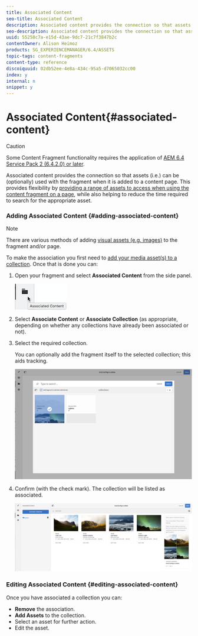 ```yaml
---
title: Associated Content
seo-title: Associated Content
description: Associated content provides the connection so that assets can be (optionally) used with the fragment when it is added to a content page.
seo-description: Associated content provides the connection so that assets can be (optionally) used with the fragment when it is added to a content page.
uuid: 55258c7a-e15d-43ae-9dc7-21c7f3847b2c
contentOwner: Alison Heimoz
products: SG_EXPERIENCEMANAGER/6.4/ASSETS
topic-tags: content-fragments
content-type: reference
discoiquuid: 02db52ee-4e8a-434c-95a5-d7065032cc00
index: y
internal: n
snippet: y
---
```


# Associated Content{#associated-content}

>[!CAUTION]
>
>Some Content Fragment functionality requires the application of [AEM 6.4 Service Pack 2 (6.4.2.0) or later](../../release-notes/sp-release-notes.md).

Associated content provides the connection so that assets (i.e.) can be (optionally) used with the fragment when it is added to a content page. This provides flexibility by [providing a range of assets to access when using the content fragment on a page](../../sites/authoring/using/content-fragments.md#usingassociatedcontent), while also helping to reduce the time required to search for the appropriate asset.

### Adding Associated Content {#adding-associated-content}

>[!NOTE]
>
>There are various methods of adding [visual assets (e.g. images)](../../assets/using/content-fragments.md#fragmentswithvisualassets) to the fragment and/or page.

To make the association you first need to [add your media asset(s) to a collection](../../assets/using/managing-collections-touch-ui.md#addingassetstoacollection). Once that is done you can:

1. Open your fragment and select **Associated Content** from the side panel.

   ![](assets/chlimage_1-212.png)

1. Select **Associate Content** or **Associate Collection** (as appropriate, depending on whether any collections have already been associated or not).
1. Select the required collection.

   You can optionally add the fragment itself to the selected collection; this aids tracking. 

   ![](assets/cfm-6420-04.png)

1. Confirm (with the check mark). The collection will be listed as associated.

   ![](assets/cfm-6420-05.png)

### Editing Associated Content {#editing-associated-content}

Once you have associated a collection you can:

* **Remove** the association.
* **Add Assets** to the collection.
* Select an asset for further action.
* Edit the asset.

